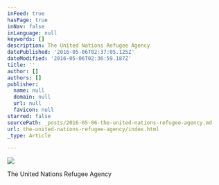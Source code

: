 ```yaml
---
inFeed: true
hasPage: true
inNav: false
inLanguage: null
keywords: []
description: The United Nations Refugee Agency
datePublished: '2016-05-06T02:37:05.125Z'
dateModified: '2016-05-06T02:36:59.187Z'
title: ''
author: []
authors: []
publisher:
  name: null
  domain: null
  url: null
  favicon: null
starred: false
sourcePath: _posts/2016-05-06-the-united-nations-refugee-agency.md
url: the-united-nations-refugee-agency/index.html
_type: Article

---
```

![](https://the-grid-user-content.s3-us-west-2.amazonaws.com/9faf1bb2-fca5-489e-a97c-f61ed12954f7.png)

The United Nations Refugee Agency